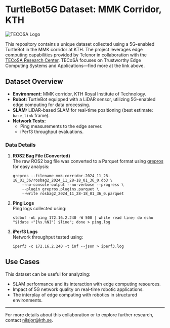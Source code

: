 # TurtleBot5G Dataset: MMK Corridor, KTH

![TECOSA Logo](https://www.tecosa.center.kth.se/wp-content/uploads/sites/5/2020/05/TECOSA_logo_fullcolor_RGB.jpg)

This repository contains a unique dataset collected using a 5G-enabled TurtleBot in the MMK corridor at KTH. The project leverages edge computing capabilities provided by Telenor in collaboration with the [TECoSA Research Center](https://www.tecosa.center.kth.se/). TECoSA focuses on Trustworthy Edge Computing Systems and Applications—find more at the link above.

## Dataset Overview

- **Environment:** MMK corridor, KTH Royal Institute of Technology.
- **Robot:** TurtleBot equipped with a LiDAR sensor, utilizing 5G-enabled edge computing for data processing.
- **SLAM:** LiDAR-based SLAM for real-time positioning (best estimate: `base_link` frame).
- **Network Tests:**
    - Ping measurements to the edge server.
    - iPerf3 throughput evaluations.

### Data Details

1. **ROS2 Bag File (Converted)**  
    The raw ROS2 bag file was converted to a Parquet format using [grepros](https://pypi.org/project/grepros/) for easy analysis:

    ```
    grepros --filename mmk-corridor-2024_11_28-18_01_36/rosbag2_2024_11_28-18_01_36_0.db3 \
        --no-console-output --no-verbose --progress \
        --plugin grepros.plugins.parquet \
        --write rosbag2_2024_11_28-18_01_36_0.parquet
    ```

2. **Ping Logs**  
    Ping logs collected using:

    ```
    stdbuf -oL ping 172.16.2.240 -W 500 | while read line; do echo "$(date +"[%s.%N]") $line"; done > ping.log
    ```

3. **iPerf3 Logs**  
    Network throughput tested using:

    ```
    iperf3 -c 172.16.2.240 -t inf --json > iperf3.log
    ```

## Use Cases

This dataset can be useful for analyzing:

- SLAM performance and its interaction with edge computing resources.
- Impact of 5G network quality on real-time robotic applications.
- The interplay of edge computing with robotics in structured environments.

---

For more details about this collaboration or to explore further research, contact nilsjor@kth.se.
